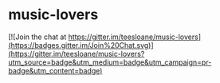 # music-lovers

[![Join the chat at https://gitter.im/teesloane/music-lovers](https://badges.gitter.im/Join%20Chat.svg)](https://gitter.im/teesloane/music-lovers?utm_source=badge&utm_medium=badge&utm_campaign=pr-badge&utm_content=badge)
